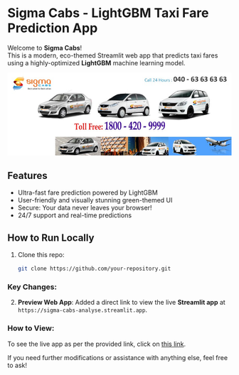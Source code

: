 # Sigma Cabs - LightGBM Taxi Fare Prediction App

Welcome to **Sigma Cabs**!  
This is a modern, eco-themed Streamlit web app that predicts taxi fares using a highly-optimized **LightGBM** machine learning model.

![Sigma Cabs Banner](./Picture/Sigma-cabs-in-hyderabad-and-bangalore.jpg)

## Features
- Ultra-fast fare prediction powered by LightGBM
- User-friendly and visually stunning green-themed UI
- Secure: Your data never leaves your browser!
- 24/7 support and real-time predictions

## How to Run Locally
1. Clone this repo:
   ```bash
   git clone https://github.com/your-repository.git

### **Key Changes**:
   
2. **Preview Web App**: Added a direct link to view the live **Streamlit app** at `https://sigma-cabs-analyse.streamlit.app`.

### **How to View**:
To see the live app as per the provided link, click on [this link](https://sigma-cabs-analyse.streamlit.app).

If you need further modifications or assistance with anything else, feel free to ask!
